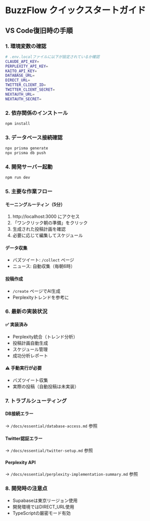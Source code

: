 # BuzzFlow クイックスタートガイド

## VS Code復旧時の手順

### 1. 環境変数の確認
```bash
# .env.localファイルに以下が設定されているか確認
CLAUDE_API_KEY=
PERPLEXITY_API_KEY=
KAITO_API_KEY=
DATABASE_URL=
DIRECT_URL=
TWITTER_CLIENT_ID=
TWITTER_CLIENT_SECRET=
NEXTAUTH_URL=
NEXTAUTH_SECRET=
```

### 2. 依存関係のインストール
```bash
npm install
```

### 3. データベース接続確認
```bash
npx prisma generate
npx prisma db push
```

### 4. 開発サーバー起動
```bash
npm run dev
```

### 5. 主要な作業フロー

#### モーニングルーティン（5分）
1. http://localhost:3000 にアクセス
2. 「ワンクリック朝の準備」をクリック
3. 生成された投稿計画を確認
4. 必要に応じて編集してスケジュール

#### データ収集
- バズツイート: `/collect` ページ
- ニュース: 自動収集（毎朝6時）

#### 投稿作成
- `/create` ページでAI生成
- Perplexityトレンドを参考に

### 6. 最新の実装状況

#### ✅ 実装済み
- Perplexity統合（トレンド分析）
- 投稿計画自動生成
- スケジュール管理
- 成功分析レポート

#### ⚠️ 手動実行が必要
- バズツイート収集
- 実際の投稿（自動投稿は未実装）

### 7. トラブルシューティング

#### DB接続エラー
→ `/docs/essential/database-access.md` 参照

#### Twitter認証エラー
→ `/docs/essential/twitter-setup.md` 参照

#### Perplexity API
→ `/docs/essential/perplexity-implementation-summary.md` 参照

### 8. 開発時の注意点
- Supabaseは東京リージョン使用
- 開発環境ではDIRECT_URL使用
- TypeScriptの厳密モード有効